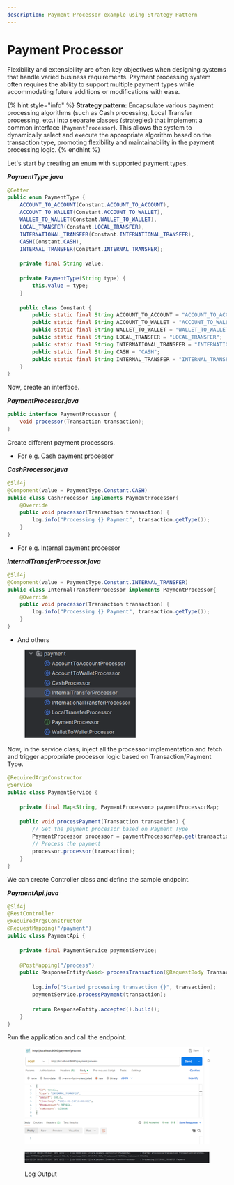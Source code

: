 ```yaml
---
description: Payment Processor example using Strategy Pattern
---
```


# Payment Processor

Flexibility and extensibility are often key objectives when designing systems that handle varied business requirements. Payment processing system often requires the ability to support multiple payment types while accommodating future additions or modifications with ease.

{% hint style="info" %}
**Strategy pattern:** Encapsulate various payment processing algorithms (such as Cash processing, Local Transfer processing, etc.) into separate classes (strategies) that implement a common interface (`PaymentProcessor`). This allows the system to dynamically select and execute the appropriate algorithm based on the transaction type, promoting flexibility and maintainability in the payment processing logic.
{% endhint %}



Let's start by creating an enum with supported payment types.

_**PaymentType.java**_

```java
@Getter
public enum PaymentType {
    ACCOUNT_TO_ACCOUNT(Constant.ACCOUNT_TO_ACCOUNT),
    ACCOUNT_TO_WALLET(Constant.ACCOUNT_TO_WALLET),
    WALLET_TO_WALLET(Constant.WALLET_TO_WALLET),
    LOCAL_TRANSFER(Constant.LOCAL_TRANSFER),
    INTERNATIONAL_TRANSFER(Constant.INTERNATIONAL_TRANSFER),
    CASH(Constant.CASH),
    INTERNAL_TRANSFER(Constant.INTERNAL_TRANSFER);

    private final String value;
    
    private PaymentType(String type) {
        this.value = type;
    }
    
    public class Constant {
        public static final String ACCOUNT_TO_ACCOUNT = "ACCOUNT_TO_ACCOUNT";
        public static final String ACCOUNT_TO_WALLET = "ACCOUNT_TO_WALLET";
        public static final String WALLET_TO_WALLET = "WALLET_TO_WALLET";
        public static final String LOCAL_TRANSFER = "LOCAL_TRANSFER";
        public static final String INTERNATIONAL_TRANSFER = "INTERNATIONAL_TRANSFER";
        public static final String CASH = "CASH";
        public static final String INTERNAL_TRANSFER = "INTERNAL_TRANSFER";
    }
}
```



Now, create an interface.

_**PaymentProcessor.java**_

```java
public interface PaymentProcessor {
    void processor(Transaction transaction);
}
```



Create different payment processors.

* For e.g. Cash payment processor

_**CashProcessor.java**_

```java
@Slf4j
@Component(value = PaymentType.Constant.CASH)
public class CashProcessor implements PaymentProcessor{
    @Override
    public void processor(Transaction transaction) {
        log.info("Processing {} Payment", transaction.getType());
    }
}
```

* For e.g. Internal payment processor

_**InternalTransferProcessor.java**_

```java
@Slf4j
@Component(value = PaymentType.Constant.INTERNAL_TRANSFER)
public class InternalTransferProcessor implements PaymentProcessor{
    @Override
    public void processor(Transaction transaction) {
        log.info("Processing {} Payment", transaction.getType());
    }
}
```

* And others

<figure><img src="../../../.gitbook/assets/image (1) (1) (1) (1) (1) (1) (1) (1) (1) (1) (1) (1) (1) (1) (1) (1) (1) (1) (1) (1) (1) (1) (1) (1) (1) (1) (1) (1) (1) (1) (1) (1) (1) (1) (1) (1) (1) (1) (1) (1) (1) (1) (1) (1) (1) (1) (1) (1) (1) (1) (1) (1) (1) (1) (1).png" alt="" width="255"><figcaption></figcaption></figure>



Now, in the service class, inject all the processor implementation and fetch and trigger appropriate processor logic based on Transaction/Payment Type.

```java
@RequiredArgsConstructor
@Service
public class PaymentService {

    private final Map<String, PaymentProcessor> paymentProcessorMap;

    public void processPayment(Transaction transaction) {
        // Get the payment processor based on Payment Type
        PaymentProcessor processor = paymentProcessorMap.get(transaction.getType().getValue());
        // Process the payment
        processor.processor(transaction);
    }
}
```



We can create Controller class and define the sample endpoint.

_**PaymentApi.java**_

```java
@Slf4j
@RestController
@RequiredArgsConstructor
@RequestMapping("/payment")
public class PaymentApi {

    private final PaymentService paymentService;

    @PostMapping("/process")
    public ResponseEntity<Void> processTransaction(@RequestBody Transaction transaction) {

        log.info("Started processing transaction {}", transaction);
        paymentService.processPayment(transaction);

        return ResponseEntity.accepted().build();
    }
}
```



Run the application and call the endpoint.

<figure><img src="../../../.gitbook/assets/image (1) (1) (1) (1) (1) (1) (1) (1) (1) (1) (1) (1) (1) (1) (1) (1) (1) (1) (1) (1) (1) (1) (1) (1) (1) (1) (1) (1) (1) (1) (1) (1) (1) (1) (1) (1) (1) (1) (1) (1) (1) (1) (1) (1) (1) (1) (1) (1) (1) (1) (1) (1) (1) (1) (1) (1).png" alt="" width="563"><figcaption></figcaption></figure>

<figure><img src="../../../.gitbook/assets/image (2) (1) (1) (1) (1) (1) (1) (1) (1) (1) (1) (1) (1) (1) (1) (1) (1) (1) (1) (1) (1) (1) (1) (1) (1) (1) (1) (1) (1) (1) (1) (1) (1) (1).png" alt=""><figcaption><p>Log Output</p></figcaption></figure>

